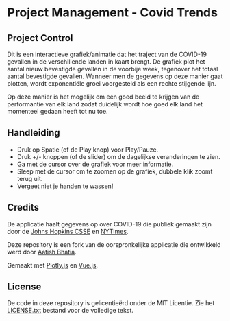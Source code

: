 # Project Management - Covid Trends
## Project Control
Dit is een interactieve grafiek/animatie dat het traject van de COVID-19 gevallen in de verschillende landen in kaart brengt.
De grafiek plot het aantal nieuw bevestigde gevallen in de voorbije week, tegenover het totaal aantal bevestigde gevallen.
Wanneer men de gegevens op deze manier gaat plotten, wordt exponentiële groei voorgesteld als een rechte stijgende lijn.

Op deze manier is het mogelijk om een goed beeld te krijgen van de performantie van elk land zodat duidelijk wordt hoe goed elk land het momenteel gedaan heeft tot nu toe.

## Handleiding
- Druk op Spatie (of de Play knop) voor Play/Pauze. 
- Druk +/- knoppen (of de slider) om de dagelijkse veranderingen te zien. 
- Ga met de cursor over de grafiek voor meer informatie.
- Sleep met de cursor om te zoomen op de grafiek, dubbele klik zoomt terug uit.
- Vergeet niet je handen te wassen!

## Credits
De applicatie haalt gegevens op over COVID-19 die publiek gemaakt zijn door de [Johns Hopkins CSSE](https://github.com/CSSEGISandData/COVID-19) en [NYTimes](https://github.com/nytimes/covid-19-data).

Deze repository is een fork van de oorspronkelijke applicatie die ontwikkeld werd door [Aatish Bhatia](https://aatishb.com/).

Gemaakt met [Plotly.js](https://plot.ly/javascript/) en [Vue.js](https://vuejs.org/).

## License
De code in deze repository is gelicentieërd onder de MIT Licentie. Zie het [LICENSE.txt](LICENSE.txt) bestand voor de volledige tekst.
